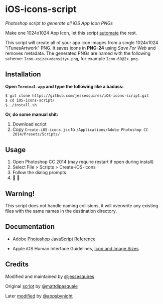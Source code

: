 # iOS-icons-script

*Photoshop script to generate all iOS App Icon PNGs*

Make one 1024x1024 App Icon, let this script [automate](http://xkcd.com/1319/) the rest.

This script will create all of your app icon images from a single 1024x1024 "iTunesArtwork" PNG. It saves icons in **PNG-24** using *Save For Web* and removes metadata. The generated PNGs are named with the following scheme: `Icon-<size><density>.png`, for example `Icon-60@2x.png`.

## Installation

**Open `Terminal.app` and type the following like a badass:**
```bash
$ git clone https://github.com/jessesquires/iOS-icons-script.git
$ cd iOS-icons-script/
$ ./install.sh
```
**Or, do some manual shit:**

1. Download script
2. Copy `Create-iOS-icons.jsx` to `/Applications/Adobe Photoshop CC 2014/Presets/Scripts/`

## Usage

1. Open Photoshop CC 2014 (may require restart if open during install)
2. Select File > Scripts > Create-iOS-icons
3. Follow the dialog prompts
4. :tada: :beer:

## Warning!

This script does not handle naming collisions, it will overwrite any existing files with the same names in the destination directory.

## Documentation

* Adobe [Photoshop JavaScript Reference](http://www.adobe.com/devnet/photoshop/scripting.html)

* Apple iOS Human Interface Guidelines, [Icon and Image Sizes](https://developer.apple.com/library/ios/documentation/userexperience/conceptual/mobilehig/IconMatrix.html)

## Credits

Modified and maintained by [@jessesquires](https://github.com/jessesquires)

Original [script](https://gist.github.com/mattdipasquale/711203) by [@mattdipasquale](https://github.com/mattdipasquale)

Later [modified](https://gist.github.com/appsbynight/3681050) by [@appsbynight](https://github.com/appsbynight)
